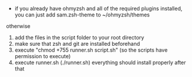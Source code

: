 *  if you already have ohmyzsh and all of the required plugins installed, 
   you can just add sam.zsh-theme to ~/ohmyzsh/themes

otherwise 
1. add the files in the script folder to your root directory
2. make sure that zsh and git are installed beforehand 
3. execute "chmod +755 runner.sh script.sh"   (so the scripts have permission to execute)
4. execute runner.sh   (./runner.sh)
everything should install properly after that
